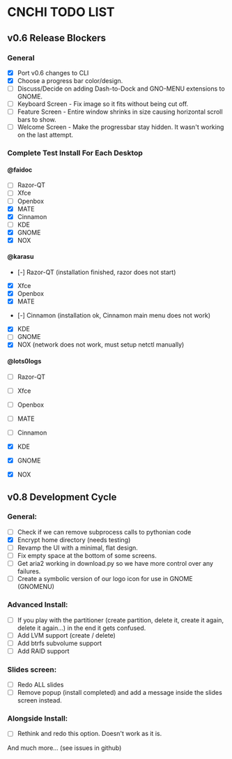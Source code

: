 # CNCHI TODO LIST

## v0.6 Release Blockers

### General
 - [x] Port v0.6 changes to CLI
 - [x] Choose a progress bar color/design.
 - [ ] Discuss/Decide on adding Dash-to-Dock and GNO-MENU extensions to GNOME.
 - [ ] Keyboard Screen - Fix image so it fits without being cut off.
 - [ ] Feature Screen - Entire window shrinks in size causing horizontal scroll bars to show.
 - [ ] Welcome Screen - Make the progressbar stay hidden. It wasn't working on the last attempt.

### Complete Test Install For Each Desktop

#### @faidoc

- [ ] Razor-QT
- [ ] Xfce
- [ ] Openbox
- [x] MATE
- [x] Cinnamon
- [ ] KDE
- [x] GNOME
- [x] NOX

#### @karasu

- [-] Razor-QT (installation finished, razor does not start)
- [x] Xfce
- [x] Openbox
- [x] MATE
- [-] Cinnamon (installation ok, Cinnamon main menu does not work)
- [x] KDE
- [ ] GNOME
- [x] NOX (network does not work, must setup netctl manually)

#### @lots0logs

- [ ] Razor-QT
- [ ] Xfce
- [ ] Openbox
- [ ] MATE
- [ ] Cinnamon
- [X] KDE
- [X] GNOME
- [X] NOX


## v0.8 Development Cycle

### General:
 - [ ] Check if we can remove subprocess calls to pythonian code
 - [x] Encrypt home directory (needs testing)
 - [ ] Revamp the UI with a minimal, flat design.
 - [ ] Fix empty space at the bottom of some screens.
 - [ ] Get aria2 working in download.py so we have more control over any failures.
 - [ ] Create a symbolic version of our logo icon for use in GNOME (GNOMENU)

### Advanced Install:
 - [ ] If you play with the partitioner (create partition, delete it, create it
   again, delete it again...) in the end it gets confused.
 - [ ] Add LVM support (create / delete)
 - [ ] Add btrfs subvolume support
 - [ ] Add RAID support

### Slides screen:
 - [ ] Redo ALL slides
 - [ ] Remove popup (install completed) and add a message inside the slides screen instead.

### Alongside Install:
 - [ ] Rethink and redo this option. Doesn't work as it is.

 
And much more... (see issues in github)
